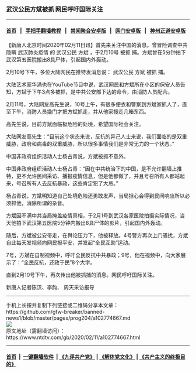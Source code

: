 ### 武汉公民方斌被抓 网民呼吁国际关注
------------------------

#### [首页](https://github.com/gfw-breaker/banned-news1/blob/master/README.md) &nbsp;&nbsp;|&nbsp;&nbsp; [手把手翻墙教程](https://github.com/gfw-breaker/guides/wiki) &nbsp;&nbsp;|&nbsp;&nbsp; [禁闻聚合安卓版](https://github.com/gfw-breaker/bn-android) &nbsp;&nbsp;|&nbsp;&nbsp; [网门安卓版](https://github.com/oGate2/oGate) &nbsp;&nbsp;|&nbsp;&nbsp; [神州正道安卓版](https://github.com/SzzdOgate/update) 



<div><div class="post_content" itemprop="articleBody">
 <p>
  【新唐人北京时间2020年02月11日讯】首先来关注中国的消息。曾冒险调查中共隐瞒
  <ok href="https://www.ntdtv.com/gb/442749.htm">
   武汉肺炎疫情
  </ok>
  的
  <ok href="https://www.ntdtv.com/gb/武汉公民.htm">
   武汉公民
  </ok>
  <ok href="https://www.ntdtv.com/gb/方斌.htm">
   方斌
  </ok>
  ，于2月10号
  <ok href="https://www.ntdtv.com/gb/被抓.htm">
   被抓
  </ok>
  捕。方斌曾在5分钟拍下武汉第五医院搬出8具尸体，引起国内外轰动。
 </p>
 <p>
  2月10号下午，多位大陆网民在推特发消息说：
  <ok href="https://www.ntdtv.com/gb/武汉公民.htm">
   武汉公民
  </ok>
  <ok href="https://www.ntdtv.com/gb/方斌.htm">
   方斌
  </ok>
  <ok href="https://www.ntdtv.com/gb/被抓.htm">
   被抓
  </ok>
  捕。
 </p>
 <p>
  大陆艺术家华涌也在YouTube节目中说，武汉网民和方斌所在小区的保安人员告知，方斌于下午3点多被抓，是中共公安部下达的命令，由消防人员配合。
 </p>
 <p>
  2月11号，大陆网友高先生说，10号上午，有很多便衣和警察到方斌家抓人了，直至下午，消防人员撬门才把方斌抓走，并从他家搜走几箱东西。
 </p>
 <p>
  高先生说，目前方斌面临极危险的处境，希望国际社会关注。
 </p>
 <p>
  大陆网友高先生：“目前这个状态来说，反抗的异己人士来说，我们面临的是双重威胁，政府和病毒的双重威胁，所以很多事情我们是非常无力的一个状态。”
 </p>
 <p>
  中国非政府组织活动人士杨占青说，方斌被抓不意外。
 </p>
 <p>
  中国非政府组织活动人士杨占青：“因在中共统治下的中国，是不允许翻墙上推特，更不允许民间采访、播报疫情信息，但是他都做了，并且号召所有人都站起来，号召所有人去反抗暴政，这些肯定犯了大忌。”
 </p>
 <p>
  杨占青说，方斌明知道自己处境危险还勇敢发声，当局担心会得到民间响应所以必须抓他，消除所谓的杂音。
 </p>
 <p>
  方斌因不满中共当局掩盖疫情真相，于2月1号到武汉各家医院拍摄实际情况，当天他拍下武汉第五医院5分钟内搬出8具尸体的影片，引起国内外轰动。
 </p>
 <p>
 </p>
 <p>
  随后，方斌被公安带走，在舆论压力下，他被释放。4号警方再次上门骚扰，方斌自此每天发视频向网民报平安，并发起“全民互助”运动。
 </p>
 <p>
  7号，方斌在自制视频中，呼吁全民反抗中共暴政；9号，他在视频中，向大家展示了：“全民反抗，还政于民”8个大字。
 </p>
 <p>
  直到2月10号下午，再次传出他被抓捕的消息。网民呼吁国际关注。
 </p>
 <p>
 </p>
 <p>
  新唐人记者陈汉、李韵、 周天采访报导
 </p>
 <p>
 </p>
 <div class="single_ad">
 </div>
</div>
</div>
<hr/>
手机上长按并复制下列链接或二维码分享本文章：<br/>
https://github.com/gfw-breaker/banned-news1/blob/master/pages/prog204/a102774667.md <br/>
<a href='https://github.com/gfw-breaker/banned-news1/blob/master/pages/prog204/a102774667.md'><img src='https://github.com/gfw-breaker/banned-news1/blob/master/pages/prog204/a102774667.md.png'/></a> <br/>
原文地址（需翻墙访问）：https://www.ntdtv.com/gb/2020/02/11/a102774667.html


------------------------
#### [首页](https://github.com/gfw-breaker/banned-news1/blob/master/README.md) &nbsp;|&nbsp; [一键翻墙软件](https://github.com/gfw-breaker/nogfw/blob/master/README.md) &nbsp;| [《九评共产党》](https://github.com/gfw-breaker/9ping.md/blob/master/README.md#九评之一评共产党是什么) | [《解体党文化》](https://github.com/gfw-breaker/jtdwh.md/blob/master/README.md) | [《共产主义的终极目的》](https://github.com/gfw-breaker/gczydzjmd.md/blob/master/README.md)


<img src='http://gfw-breaker.win/banned-news/pages/prog204/a102774667.md' width='0px' height='0px'/>